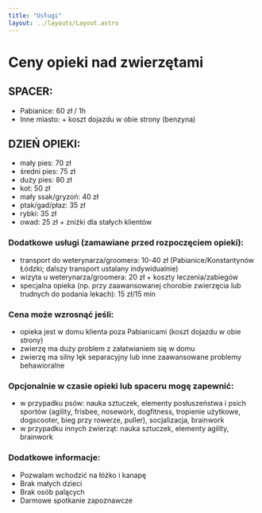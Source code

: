 ```yaml
---
title: "Usługi"
layout: ../layouts/Layout.astro
---
```


# **Ceny opieki nad zwierzętami**  
  
## SPACER:
- Pabianice: 60 zł / 1h
- Inne miasto: + koszt dojazdu w obie strony (benzyna)  

## DZIEŃ OPIEKI:
- mały pies: 70 zł
- średni pies: 75 zł
- duży pies: 80 zł
- kot: 50 zł
- mały ssak/gryzoń: 40 zł
- ptak/gad/płaz: 35 zł
- rybki: 35 zł
- owad: 25 zł
\+ zniżki dla stałych klientów

  
### Dodatkowe usługi (zamawiane przed rozpoczęciem opieki):
- transport do weterynarza/groomera: 10-40 zł (Pabianice/Konstantynów Łódzki; dalszy transport ustalany indywidualnie)
- wizyta u weterynarza/groomera: 20 zł + koszty leczenia/zabiegów
- specjalna opieka (np. przy zaawansowanej chorobie zwierzęcia lub trudnych do podania lekach): 15 zł/15 min


### Cena może wzrosnąć jeśli:
- opieka jest w domu klienta poza Pabianicami (koszt dojazdu w obie strony)
- zwierzę ma duży problem z załatwianiem się w domu
- zwierzę ma silny lęk separacyjny lub inne zaawansowane problemy behawioralne


### Opcjonalnie w czasie opieki lub spaceru mogę zapewnić:
- w przypadku psów:
nauka sztuczek, elementy posłuszeństwa i psich sportów (agility, frisbee, nosework, dogfitness, tropienie użytkowe, dogscooter, bieg przy rowerze, puller), socjalizacja, brainwork
- w przypadku innych zwierząt:
nauka sztuczek, elementy agility, brainwork


### **Dodatkowe informacje:**  
- Pozwalam wchodzić na łóżko i kanapę
- Brak małych dzieci
- Brak osób palących
- Darmowe spotkanie zapoznawcze
